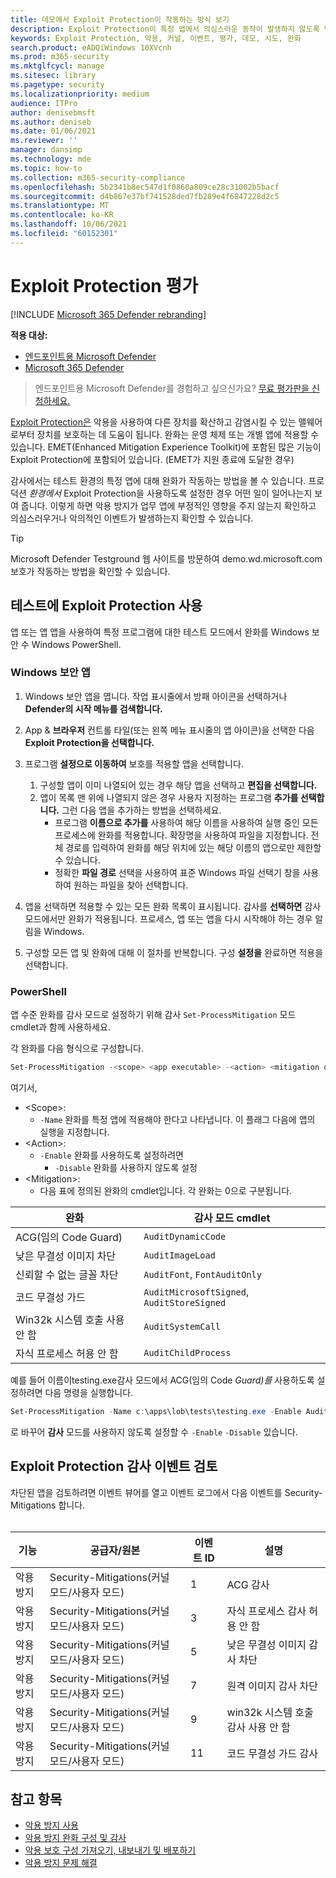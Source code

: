 ```yaml
---
title: 데모에서 Exploit Protection이 작동하는 방식 보기
description: Exploit Protection이 특정 앱에서 의심스러운 동작이 발생하지 않도록 방지하는 방법을 참조하세요.
keywords: Exploit Protection, 악용, 커널, 이벤트, 평가, 데모, 시도, 완화
search.product: eADQiWindows 10XVcnh
ms.prod: m365-security
ms.mktglfcycl: manage
ms.sitesec: library
ms.pagetype: security
ms.localizationpriority: medium
audience: ITPro
author: denisebmsft
ms.author: deniseb
ms.date: 01/06/2021
ms.reviewer: ''
manager: dansimp
ms.technology: mde
ms.topic: how-to
ms.collection: m365-security-compliance
ms.openlocfilehash: 5b2341b8ec547d1f0860a809ce28c31002b5bacf
ms.sourcegitcommit: d4b867e37bf741528ded7fb289e4f6847228d2c5
ms.translationtype: MT
ms.contentlocale: ko-KR
ms.lasthandoff: 10/06/2021
ms.locfileid: "60152301"
---
```

# <a name="evaluate-exploit-protection"></a>Exploit Protection 평가

[!INCLUDE [Microsoft 365 Defender rebranding](../../includes/microsoft-defender.md)]

**적용 대상:**
- [엔드포인트용 Microsoft Defender](https://go.microsoft.com/fwlink/?linkid=2154037)
- [Microsoft 365 Defender](https://go.microsoft.com/fwlink/?linkid=2118804)

> 엔드포인트용 Microsoft Defender를 경험하고 싶으신가요? [무료 평가판을 신청하세요.](https://signup.microsoft.com/create-account/signup?products=7f379fee-c4f9-4278-b0a1-e4c8c2fcdf7e&ru=https://aka.ms/MDEp2OpenTrial?ocid=docs-wdatp-enablesiem-abovefoldlink)

[Exploit Protection은](exploit-protection.md) 악용을 사용하여 다른 장치를 확산하고 감염시킬 수 있는 맬웨어로부터 장치를 보호하는 데 도움이 됩니다. 완화는 운영 체제 또는 개별 앱에 적용할 수 있습니다. EMET(Enhanced Mitigation Experience Toolkit)에 포함된 많은 기능이 Exploit Protection에 포함되어 있습니다. (EMET가 지원 종료에 도달한 경우)

감사에서는 테스트 환경의 특정 앱에 대해 완화가 작동하는 방법을 볼 수 있습니다. 프로덕션 *환경에서* Exploit Protection을 사용하도록 설정한 경우 어떤 일이 일어나는지 보여 줍니다. 이렇게 하면 악용 방지가 업무 앱에 부정적인 영향을 주지 않는지 확인하고 의심스러우거나 악의적인 이벤트가 발생하는지 확인할 수 있습니다.

> [!TIP]
> Microsoft Defender Testground 웹 사이트를 [](https://demo.wd.microsoft.com?ocid=cx-wddocs-testground) 방문하여 demo.wd.microsoft.com 보호가 작동하는 방법을 확인할 수 있습니다.

## <a name="enable-exploit-protection-for-testing"></a>테스트에 Exploit Protection 사용

앱 또는 앱 앱을 사용하여 특정 프로그램에 대한 테스트 모드에서 완화를 Windows 보안 수 Windows PowerShell.

### <a name="windows-security-app"></a>Windows 보안 앱

1. Windows 보안 앱을 엽니다. 작업 표시줄에서 방패 아이콘을 선택하거나 **Defender의 시작 메뉴를 검색합니다.**

2. App & **브라우저** 컨트롤 타일(또는 왼쪽 메뉴 표시줄의 앱 아이콘)을 선택한 다음 **Exploit Protection을 선택합니다.**

3. 프로그램 **설정으로 이동하여** 보호를 적용할 앱을 선택합니다.

    1. 구성할 앱이 이미 나열되어 있는 경우 해당 앱을 선택하고 **편집을 선택합니다.**
    2. 앱이 목록 맨 위에 나열되지 않은 경우 사용자 지정하는 프로그램 **추가를 선택합니다.** 그런 다음 앱을 추가하는 방법을 선택하세요.
        - 프로그램 **이름으로 추가를** 사용하여 해당 이름을 사용하여 실행 중인 모든 프로세스에 완화를 적용합니다. 확장명을 사용하여 파일을 지정합니다. 전체 경로를 입력하여 완화를 해당 위치에 있는 해당 이름의 앱으로만 제한할 수 있습니다.
        - 정확한 **파일 경로** 선택을 사용하여 표준 Windows 파일 선택기 창을 사용하여 원하는 파일을 찾아 선택합니다.

4. 앱을 선택하면 적용할 수 있는 모든 완화 목록이 표시됩니다. 감사를 **선택하면** 감사 모드에서만 완화가 적용됩니다. 프로세스, 앱 또는 앱을 다시 시작해야 하는 경우 알림을 Windows.

5. 구성할 모든 앱 및 완화에 대해 이 절차를 반복합니다. 구성 **설정을** 완료하면 적용을 선택합니다.

### <a name="powershell"></a>PowerShell

앱 수준 완화를 감사 모드로 설정하기 위해 감사 `Set-ProcessMitigation` 모드 cmdlet과 함께 사용하세요. 

각 완화를 다음 형식으로 구성합니다.

```PowerShell
Set-ProcessMitigation -<scope> <app executable> -<action> <mitigation or options>,<mitigation or options>,<mitigation or options>
```

여기서,

- \<Scope\>:
  - `-Name` 완화를 특정 앱에 적용해야 한다고 나타냅니다. 이 플래그 다음에 앱의 실행을 지정합니다.
- \<Action\>:
  - `-Enable` 완화를 사용하도록 설정하려면
    - `-Disable` 완화를 사용하지 않도록 설정
- \<Mitigation\>:
  - 다음 표에 정의된 완화의 cmdlet입니다. 각 완화는 0으로 구분됩니다.

|완화|감사 모드 cmdlet|
|---|---|
|ACG(임의 Code Guard)|`AuditDynamicCode`|
|낮은 무결성 이미지 차단|`AuditImageLoad`
|신뢰할 수 없는 글꼴 차단|`AuditFont`, `FontAuditOnly`|
|코드 무결성 가드|`AuditMicrosoftSigned`, `AuditStoreSigned`|
|Win32k 시스템 호출 사용 안 함|`AuditSystemCall`|
|자식 프로세스 허용 안 함|`AuditChildProcess`|

예를 들어 이름이testing.exe감사 모드에서 ACG(임의 Code *Guard)를* 사용하도록 설정하려면 다음 명령을 실행합니다.

```PowerShell
Set-ProcessMitigation -Name c:\apps\lob\tests\testing.exe -Enable AuditDynamicCode
```

로 바꾸어 **감사** 모드를 사용하지 않도록 설정할 수 `-Enable` `-Disable` 있습니다.

## <a name="review-exploit-protection-audit-events"></a>Exploit Protection 감사 이벤트 검토

차단된 앱을 검토하려면 이벤트 뷰어를 열고 이벤트 로그에서 다음 이벤트를 Security-Mitigations 합니다.<br/><br/>

|기능|공급자/원본|이벤트 ID|설명|
|---|---|--|---|
|악용 방지|Security-Mitigations(커널 모드/사용자 모드)|1|ACG 감사|
|악용 방지|Security-Mitigations(커널 모드/사용자 모드)|3 |자식 프로세스 감사 허용 안 함|
|악용 방지|Security-Mitigations(커널 모드/사용자 모드)|5|낮은 무결성 이미지 감사 차단|
|악용 방지|Security-Mitigations(커널 모드/사용자 모드)|7 |원격 이미지 감사 차단|
|악용 방지|Security-Mitigations(커널 모드/사용자 모드)|9 |win32k 시스템 호출 감사 사용 안 함|
|악용 방지|Security-Mitigations(커널 모드/사용자 모드)|11 |코드 무결성 가드 감사|

## <a name="see-also"></a>참고 항목

- [악용 방지 사용](enable-exploit-protection.md)
- [악용 방지 완화 구성 및 감사](customize-exploit-protection.md)
- [악용 보호 구성 가져오기, 내보내기 및 배포하기](import-export-exploit-protection-emet-xml.md)
- [악용 방지 문제 해결](troubleshoot-exploit-protection-mitigations.md)
